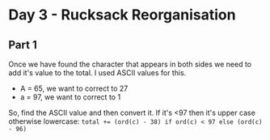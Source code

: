 # Day 3 - Rucksack Reorganisation

## Part 1
Once we have found the character that appears in both sides we need to add it's value to the total.
I used ASCII values for this.
- A = 65, we want to correct to 27
- a = 97, we want to correct to 1

So, find the ASCII value and then convert it. If it's <97 then it's upper case otherwise lowercase:
`total += (ord(c) - 38) if ord(c) < 97 else (ord(c) - 96)`